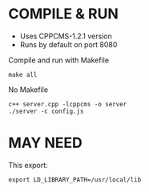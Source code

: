# COMPILE & RUN
* Uses CPPCMS-1.2.1 version
* Runs by default on port 8080

Compile and run with Makefile
```
make all
```

No Makefile
```
c++ server.cpp -lcppcms -o server
./server -c config.js
```


# MAY NEED
This export:

```
export LD_LIBRARY_PATH=/usr/local/lib
```


